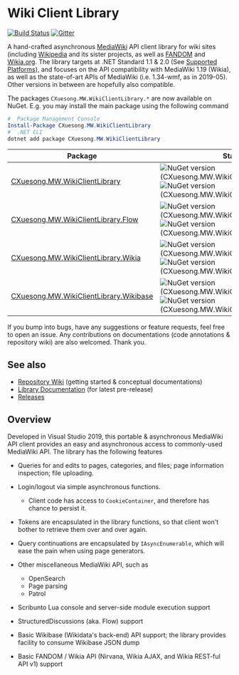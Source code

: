 # Wiki Client Library

[![Build Status](https://travis-ci.com/CXuesong/WikiClientLibrary.svg?branch=master)](https://travis-ci.com/CXuesong/WikiClientLibrary) [![Gitter](https://badges.gitter.im/CXuesong/WikiClientLibrary.svg?style=flat-square)](https://gitter.im/CXuesong/WikiClientLibrary?utm_source=badge&utm_medium=badge&utm_campaign=pr-badge)

A hand-crafted asynchronous [MediaWiki](https://www.mediawiki.org/) API client library for wiki sites (including [Wikipedia](https://www.wikipedia.org/) and its sister projects, as well as [FANDOM](<https://community.fandom.com/wiki/Community_Central>) and [Wikia.org](<https://www.wikia.org/>). The library targets at .NET Standard 1.1 & 2.0 (See [Supported Platforms](https://docs.microsoft.com/en-us/dotnet/standard/net-standard#net-platforms-support)), and focuses on the API compatibility with MediaWiki 1.19 (Wikia), as well as the state-of-art APIs of MediaWiki (i.e. 1.34-wmf, as in 2019-05). Other versions in between are hopefully also compatible.

The packages `CXuesong.MW.WikiClientLibrary.*` are now available on NuGet. E.g. you may install the main package using the following command

```powershell
#  Package Management Console
Install-Package CXuesong.MW.WikiClientLibrary
#  .NET CLI
dotnet add package CXuesong.MW.WikiClientLibrary
```

| Package                                  | Status                                   |
| ---------------------------------------- | ---------------------------------------- |
| [CXuesong.MW.WikiClientLibrary](https://www.nuget.org/packages/CXuesong.MW.WikiClientLibrary) | ![NuGet version (CXuesong.MW.WikiClientLibrary)](https://img.shields.io/nuget/vpre/CXuesong.MW.WikiClientLibrary.svg?style=flat-square) ![NuGet version (CXuesong.MW.WikiClientLibrary)](https://img.shields.io/nuget/dt/CXuesong.MW.WikiClientLibrary.svg?style=flat-square) |
| [CXuesong.MW.WikiClientLibrary.Flow](https://www.nuget.org/packages/CXuesong.MW.WikiClientLibrary.Flow) | ![NuGet version (CXuesong.MW.WikiClientLibrary.Flow)](https://img.shields.io/nuget/vpre/CXuesong.MW.WikiClientLibrary.Flow.svg?style=flat-square) ![NuGet version (CXuesong.MW.WikiClientLibrary.Flow)](https://img.shields.io/nuget/dt/CXuesong.MW.WikiClientLibrary.Flow.svg?style=flat-square) |
| [CXuesong.MW.WikiClientLibrary.Wikia](https://www.nuget.org/packages/CXuesong.MW.WikiClientLibrary.Wikia) | ![NuGet version (CXuesong.MW.WikiClientLibrary.Wikia)](https://img.shields.io/nuget/vpre/CXuesong.MW.WikiClientLibrary.Wikia.svg?style=flat-square) ![NuGet version (CXuesong.MW.WikiClientLibrary.Wikia)](https://img.shields.io/nuget/dt/CXuesong.MW.WikiClientLibrary.Wikia.svg?style=flat-square) |
| [CXuesong.MW.WikiClientLibrary.Wikibase](https://www.nuget.org/packages/CXuesong.MW.WikiClientLibrary.Wikibase) | ![NuGet version (CXuesong.MW.WikiClientLibrary.Wikibase)](https://img.shields.io/nuget/vpre/CXuesong.MW.WikiClientLibrary.Wikibase.svg?style=flat-square) ![NuGet version (CXuesong.MW.WikiClientLibrary.Wikibase)](https://img.shields.io/nuget/dt/CXuesong.MW.WikiClientLibrary.Wikibase.svg?style=flat-square) |

If you bump into bugs, have any suggestions or feature requests, feel free to open an issue. Any contributions on documentations (code annotations & repository wiki) are also welcomed. Thank you.

## See also

* [Repository Wiki](https://github.com/CXuesong/WikiClientLibrary/wiki) (getting started & conceptual documentations)
* [Library Documentation](https://cxuesong.github.io/WikiClientLibrary) (for latest pre-release)
* [Releases](https://github.com/CXuesong/WikiClientLibrary/releases)

## Overview

Developed in Visual Studio 2019, this portable & asynchronous MediaWiki API client provides an easy and asynchronous access to commonly-used MediaWiki API. The library has the following features

*   Queries for and edits to pages, categories, and files; page information inspection; file uploading.
*   Login/logout via simple asynchronous functions.

    *   Client code has access to `CookieContainer`, and therefore has chance to persist it.
*   Tokens are encapsulated in the library functions, so that client won't bother to retrieve them over and over again.
*   Query continuations are encapsulated by `IAsyncEnumerable`, which will ease the pain when using page generators.
*   Other miscellaneous MediaWiki API, such as

    *   OpenSearch
    *   Page parsing
    *   Patrol
*   Scribunto Lua console and server-side module execution support
*   StructuredDiscussions (aka. Flow) support
*   Basic Wikibase (Wikidata's back-end) API support; the library provides facility to consume Wikibase JSON dump
*   Basic FANDOM / Wikia API (Nirvana, Wikia AJAX, and Wikia REST-ful API v1) support
